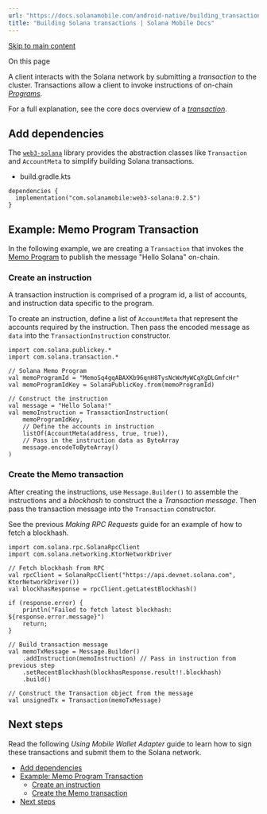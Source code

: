 ```yaml
---
url: "https://docs.solanamobile.com/android-native/building_transactions"
title: "Building Solana transactions | Solana Mobile Docs"
---
```


[Skip to main content](https://docs.solanamobile.com/android-native/building_transactions#__docusaurus_skipToContent_fallback)

On this page

A client interacts with the Solana network by submitting a _transaction_ to the cluster. Transactions
allow a client to invoke instructions of on-chain [_Programs_](https://docs.solana.com/developing/intro/programs).

For a full explanation, see the core docs overview of a [_transaction_](https://docs.solana.com/developing/programming-model/transactions).

## Add dependencies [​](https://docs.solanamobile.com/android-native/building_transactions\#add-dependencies "Direct link to Add dependencies")

The [`web3-solana`](https://github.com/solana-mobile/web3-core) library provides the abstraction classes like `Transaction` and `AccountMeta` to simplify building Solana transactions.

- build.gradle.kts

```
dependencies {
  implementation("com.solanamobile:web3-solana:0.2.5")
}
```

## Example: Memo Program Transaction [​](https://docs.solanamobile.com/android-native/building_transactions\#example-memo-program-transaction "Direct link to Example: Memo Program Transaction")

In the following example, we are creating a `Transaction` that invokes the [Memo Program](https://spl.solana.com/memo) to publish the message "Hello Solana" on-chain.

### Create an instruction [​](https://docs.solanamobile.com/android-native/building_transactions\#create-an-instruction "Direct link to Create an instruction")

A transaction instruction is comprised of a program id, a list of accounts, and instruction data specific to the program.

To create an instruction, define a list of `AccountMeta` that represent the accounts required by the instruction.
Then pass the encoded message as `data` into the `TransactionInstruction` constructor.

```codeBlockLines_e6Vv
import com.solana.publickey.*
import com.solana.transaction.*

// Solana Memo Program
val memoProgramId = "MemoSq4gqABAXKb96qnH8TysNcWxMyWCqXgDLGmfcHr"
val memoProgramIdKey = SolanaPublicKey.from(memoProgramId)

// Construct the instruction
val message = "Hello Solana!"
val memoInstruction = TransactionInstruction(
    memoProgramIdKey,
    // Define the accounts in instruction
    listOf(AccountMeta(address, true, true)),
    // Pass in the instruction data as ByteArray
    message.encodeToByteArray()
)

```

### Create the Memo transaction [​](https://docs.solanamobile.com/android-native/building_transactions\#create-the-memo-transaction "Direct link to Create the Memo transaction")

After creating the instructions, use `Message.Builder()` to assemble the instructions and a _blockhash_ to construct the a _Transaction message_. Then
pass the transaction message into the `Transaction` constructor.

See the previous _Making RPC Requests_ guide for an example of how to fetch a blockhash.

```codeBlockLines_e6Vv
import com.solana.rpc.SolanaRpcClient
import com.solana.networking.KtorNetworkDriver

// Fetch blockhash from RPC
val rpcClient = SolanaRpcClient("https://api.devnet.solana.com", KtorNetworkDriver())
val blockhasResponse = rpcClient.getLatestBlockhash()

if (response.error) {
    println("Failed to fetch latest blockhash: ${response.error.message}")
    return;
}

// Build transaction message
val memoTxMessage = Message.Builder()
    .addInstruction(memoInstruction) // Pass in instruction from previous step
    .setRecentBlockhash(blockhasResponse.result!!.blockhash)
    .build()

// Construct the Transaction object from the message
val unsignedTx = Transaction(memoTxMessage)

```

## Next steps [​](https://docs.solanamobile.com/android-native/building_transactions\#next-steps "Direct link to Next steps")

Read the following _Using Mobile Wallet Adapter_ guide to learn how to sign these transactions and submit them to the Solana network.

- [Add dependencies](https://docs.solanamobile.com/android-native/building_transactions#add-dependencies)
- [Example: Memo Program Transaction](https://docs.solanamobile.com/android-native/building_transactions#example-memo-program-transaction)
  - [Create an instruction](https://docs.solanamobile.com/android-native/building_transactions#create-an-instruction)
  - [Create the Memo transaction](https://docs.solanamobile.com/android-native/building_transactions#create-the-memo-transaction)
- [Next steps](https://docs.solanamobile.com/android-native/building_transactions#next-steps)